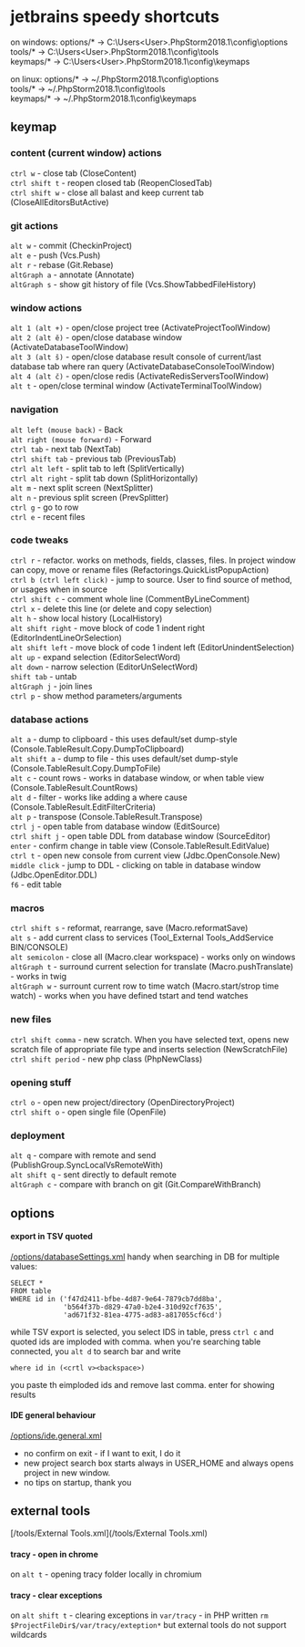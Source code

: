 # jetbrains speedy shortcuts
on windows:
options/* -> C:\Users\<User>\.PhpStorm2018.1\config\options <br />
tools/* -> C:\Users\<User>\.PhpStorm2018.1\config\tools <br />
keymaps/* -> C:\Users\<User>\.PhpStorm2018.1\config\keymaps <br />

on linux:
options/* -> ~/.PhpStorm2018.1\config\options <br />
tools/* -> ~/.PhpStorm2018.1\config\tools <br />
keymaps/* -> ~/.PhpStorm2018.1\config\keymaps <br />

## keymap
### content (current window) actions
`ctrl w` - close tab (CloseContent) <br />
`ctrl shift t` - reopen closed tab (ReopenClosedTab) <br />
`ctrl shift w` - close all balast and keep current tab (CloseAllEditorsButActive) <br />

### git actions <br />
`alt w` - commit (CheckinProject) <br />
`alt e` - push (Vcs.Push) <br />
`alt r` - rebase (Git.Rebase) <br />
`altGraph a` - annotate (Annotate) <br/>
`altGraph s` - show git history of file (Vcs.ShowTabbedFileHistory) <br/>

### window actions <br />
`alt 1 (alt +)` - open/close project tree (ActivateProjectToolWindow) <br />
`alt 2 (alt ě)` - open/close database window (ActivateDatabaseToolWindow) <br />
`alt 3 (alt š)` - open/close database result console of current/last database tab where ran query (ActivateDatabaseConsoleToolWindow) <br />
`alt 4 (alt č)` - open/close redis (ActivateRedisServersToolWindow) <br />
`alt t` - open/close terminal window (ActivateTerminalToolWindow) <br />

### navigation <br />
`alt left (mouse back)` - Back <br />
`alt right (mouse forward)` - Forward <br />
`ctrl tab` - next tab (NextTab) <br />
`ctrl shift tab` - previous tab (PreviousTab) <br />
`ctrl alt left` - split tab to left (SplitVertically) <br />
`ctrl alt right` - split tab down (SplitHorizontally) <br />
`alt m` - next split screen (NextSplitter) <br />
`alt n` - previous split screen (PrevSplitter) <br />
`ctrl g` - go to row <br />
`ctrl e` - recent files <br />

### code tweaks <br />
`ctrl r` - refactor. works on methods, fields, classes, files. In project window can copy, move or rename files (Refactorings.QuickListPopupAction) <br />
`ctrl b (ctrl left click)` - jump to source. User to find source of method, or usages when in source <br />
`ctrl shift c` - comment whole line (CommentByLineComment) <br />
`ctrl x` - delete this line (or delete and copy selection) <br />
`alt h` - show local history (LocalHistory) <br />
`alt shift right` - move block of code 1 indent right (EditorIndentLineOrSelection) <br />
`alt shift left` - move block of code 1 indent left (EditorUnindentSelection) <br />
`alt up` - expand selection (EditorSelectWord) <br />
`alt down` - narrow selection (EditorUnSelectWord) <br />
`shift tab` - untab <br />
`altGraph j` - join lines <br/>
`ctrl p` - show method parameters/arguments <br />

### database actions <br />
`alt a` - dump to clipboard - this uses default/set dump-style (Console.TableResult.Copy.DumpToClipboard) <br />
`alt shift a` - dump to file - this uses default/set dump-style (Console.TableResult.Copy.DumpToFile) <br />
`alt c` - count rows - works in database window, or when table view (Console.TableResult.CountRows) <br />
`alt d` - filter - works like adding a where cause (Console.TableResult.EditFilterCriteria) <br />
`alt p` - transpose (Console.TableResult.Transpose) <br />
`ctrl j` - open table from database window (EditSource) <br />
`ctrl shift j` - open table DDL from database window (SourceEditor) <br />
`enter` - confirm change in table view (Console.TableResult.EditValue) <br />
`ctrl t` - open new console from current view (Jdbc.OpenConsole.New) <br />
`middle click` - jump to DDL - clicking on table in database window (Jdbc.OpenEditor.DDL) <br />
`f6` - edit table <br />

### macros <br />
`ctrl shift s` - reformat, rearrange, save (Macro.reformatSave) <br />
`alt s` - add current class to services (Tool_External Tools_AddService BIN/CONSOLE) <br />
`alt semicolon` - close all (Macro.clear workspace) - works only on windows <br />
`altGraph t` - surround current selection for translate (Macro.pushTranslate) - works in twig <br />
`altGraph w` - surrount current row to time watch (Macro.start/strop time watch) - works when you have defined tstart and tend watches <br />

### new files <br />
`ctrl shift comma` - new scratch. When you have selected text, opens new scratch file of appropriate file type and inserts selection (NewScratchFile) <br />
`ctrl shift period` - new php class (PhpNewClass) <br />

### opening stuff <br />
`ctrl o` - open new project/directory (OpenDirectoryProject) <br />
`ctrl shift o` - open single file (OpenFile) <br />

### deployment <br />
`alt q` - compare with remote and send (PublishGroup.SyncLocalVsRemoteWith) <br />
`alt shift q` - sent directly to default remote <br />
`altGraph c` - compare with branch on git (Git.CompareWithBranch)<br />

## options

#### export in TSV quoted
[/options/databaseSettings.xml](/options/databaseSettings.xml)
handy when searching in DB for multiple values:  
```mysql
SELECT * 
FROM table 
WHERE id in ('f47d2411-bfbe-4d87-9e64-7879cb7dd8ba',
             'b564f37b-d829-47a0-b2e4-310d92cf7635',
             'ad671f32-81ea-4775-ad83-a817055cf6cd')
```

while TSV export is selected, you select IDS in table, press `ctrl c` and quoted ids are imploded with comma. when you're searching table connected, you `alt d` to search bar and write  
```mysql
where id in (<crtl v><backspace>)
```
you paste th eimploded ids and remove last comma. enter for showing results

#### IDE general behaviour
[/options/ide.general.xml](/options/ide.general.xml)

* no confirm on exit - if I want to exit, I do it
* new project search box starts always in USER_HOME and always opens project in new window.
* no tips on startup, thank you

## external tools
[/tools/External Tools.xml](/tools/External Tools.xml)

#### tracy - open in chrome
on `alt t` - opening tracy folder locally in chromium

#### tracy - clear exceptions
on `alt shift t` - clearing exceptions in `var/tracy` - in PHP written `rm $ProjectFileDir$/var/tracy/exteption*` but external tools do not support wildcards  